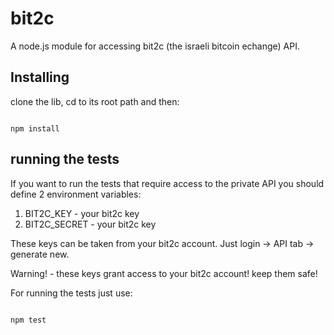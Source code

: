 # bit2c
A node.js module for accessing bit2c (the israeli bitcoin echange) API.

## Installing

clone the lib, cd to its root path and then:

<pre><code>
npm install
</code></pre>


## running the tests

If you want to run the tests that require access to the private API you should define 2 environment variables:
1. BIT2C_KEY - your bit2c key
2. BIT2C_SECRET - your bit2c key

These keys can be taken from your bit2c account. Just login -> API tab -> generate new.

Warning! - these keys grant access to your bit2c account! keep them safe!

For running the tests just use:
<pre><code>
npm test
</code></pre>

